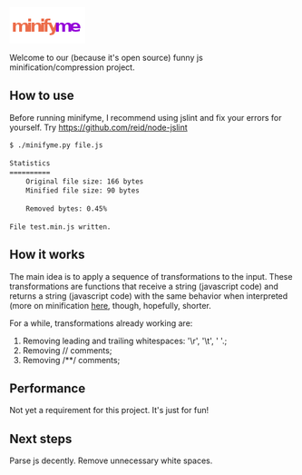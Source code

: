 ![Alt text](https://github.com/cathoderay/minifyme/raw/master/wiki/minifyme.png)

Welcome to our (because it's open source) funny js minification/compression project.

How to use
-------

Before running minifyme, I recommend using jslint and fix your errors for yourself.
Try https://github.com/reid/node-jslint

    $ ./minifyme.py file.js

    Statistics
    ==========    
        Original file size: 166 bytes  
        Minified file size: 90 bytes
    
        Removed bytes: 0.45% 
    
    File test.min.js written.


How it works
------------

The main idea is to apply a sequence of transformations to the input. These transformations are functions that receive a string (javascript code) and 
returns a string (javascript code) with the same behavior when interpreted (more on minification [here](http://en.wikipedia.org/wiki/Minification_(programming\))), though, hopefully, shorter.

For a while, transformations already working are:


  1. Removing leading and trailing whitespaces: '\r', '\t', ' '.;
  2. Removing // comments;
  3. Removing /**/ comments;


Performance
-----------

Not yet a requirement for this project. It's just for fun!


Next steps
---------
Parse js decently.
Remove unnecessary white spaces.
